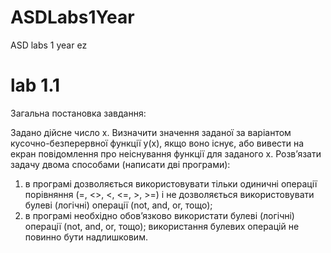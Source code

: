 # ASDLabs1Year
ASD labs 1 year ez
# lab 1.1

Загальна постановка завдання:

Задано дійсне число x. Визначити значення заданої за варіантом
кусочно-безперервної функції y(x), якщо воно існує, або вивести на екран
повідомлення про неіснування функції для заданого x.
Розв’язати задачу двома способами (написати дві програми):
1) в програмі дозволяється використовувати тільки одиничні операції
порівняння (=, <>, <, <=, >, >=) і не дозволяється використовувати булеві
(логічні) операції (not, and, or, тощо);
2) в програмі необхідно обов’язково використати булеві (логічні) операції
(not, and, or, тощо); використання булевих операцій не повинно бути
надлишковим.
